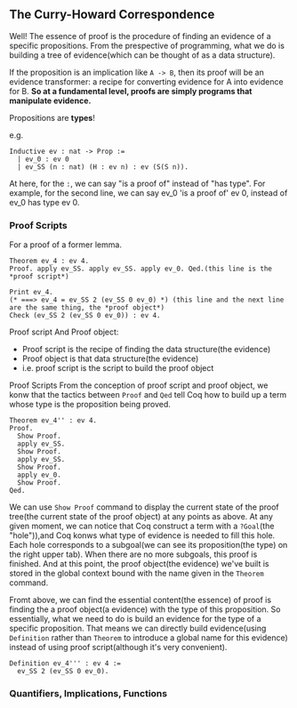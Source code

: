 ## The Curry-Howard Correspondence

Well! The essence of proof is the procedure of finding an evidence of a specific propositions.
From the prespective of programming, what we do is building a tree of evidence(which can be thought of as a data structure).

If the proposition is an implication like `A -> B`, then its proof will be an evidence transformer:
a recipe for converting evidence for A into evidence for B.
**So at a fundamental level, proofs are simply programs that manipulate evidence.**

Propositions are **types**!

e.g.
```Coq
Inductive ev : nat -> Prop :=
  | ev_0 : ev 0
  | ev_SS (n : nat) (H : ev n) : ev (S(S n)).
```
At here, for the `:`, we can say "is a proof of" instead of "has type".
For example, for the second line, we can say ev_0 'is a proof of' ev 0, instead of ev_0 has type ev 0.

### Proof Scripts
For a proof of a former lemma.
```Coq
Theorem ev_4 : ev 4.
Proof. apply ev_SS. apply ev_SS. apply ev_0. Qed.(this line is the *proof script*)

Print ev_4.
(* ===> ev_4 = ev_SS 2 (ev_SS 0 ev_0) *) (this line and the next line are the same thing, the *proof object*)
Check (ev_SS 2 (ev_SS 0 ev_0)) : ev 4.
```
Proof script And Proof object:
- Proof script is the recipe of finding the data structure(the evidence)
- Proof object is that data structure(the evidence)
- i.e. proof script is the script to build the proof object

Proof Scripts
From the conception of proof script and proof object, we konw that the tactics between `Proof` and `Qed` tell Coq how to build up a term whose type is the proposition being proved.
```Coq
Theorem ev_4'' : ev 4.
Proof.
  Show Proof.
  apply ev_SS.
  Show Proof.
  apply ev_SS.
  Show Proof.
  apply ev_0.
  Show Proof.
Qed.
```
We can use `Show Proof` command to display the current state of the proof tree(the current state of the proof object) at any points as above.
At any given moment, we can notice that Coq construct a term with a `?Goal`(the "hole")),and Coq konws what type of evidence is needed to fill this hole.
Each hole corresponds to a subgoal(we can see its proposition(the type) on the right upper tab).
When there are no more subgoals, this proof is finished. 
And at this point, the proof object(the evidence) we've built is stored in the global context bound with the name given in the `Theorem` command.

Fromt above, we can find the essential content(the essence) of proof is finding the a proof object(a evidence) with the type of this proposition.
So essentially, what we need to do is build an evidence for the type of a specific proposition.
That means we can directly build evidence(using `Definition` rather than `Theorem` to introduce a global name for this evidence) instead of using proof script(although it's very convenient).
```Coq
Definition ev_4''' : ev 4 :=
  ev_SS 2 (ev_SS 0 ev_0).
```

### Quantifiers, Implications, Functions

